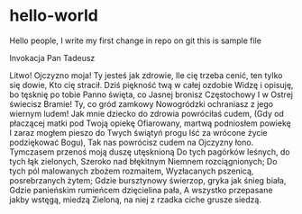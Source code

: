 # hello-world

Hello people, I write my first change in repo on git
this is sample file


Invokacja Pan Tadeusz

Litwo! Ojczyzno moja! Ty jesteś jak zdrowie,
Ile cię trzeba cenić, ten tylko się dowie,
Kto cię stracił. Dziś piękność twą w całej ozdobie
Widzę i opisuję, bo tęsknię po tobie
Panno święta, co Jasnej bronisz Częstochowy
I w Ostrej świecisz Bramie! Ty, co gród zamkowy
Nowogródzki ochraniasz z jego wiernym ludem!
Jak mnie dziecko do zdrowia powróciłaś cudem,
(Gdy od płaczącej matki pod Twoją opiekę
Ofiarowany, martwą podniosłem powiekę
I zaraz mogłem pieszo do Twych świątyń progu
Iść za wrócone życie podziękować Bogu),
Tak nas powrócisz cudem na Ojczyzny łono.
Tymczasem przenoś moją duszę utęsknioną
Do tych pagórków leśnych, do tych łąk zielonych,
Szeroko nad błękitnym Niemnem rozciągnionych;
Do tych pól malowanych zbożem rozmaitem,
Wyzłacanych pszenicą, posrebrzanych żytem;
Gdzie bursztynowy świerzop, gryka jak śnieg biała,
Gdzie panieńskim rumieńcem dzięcielina pała,
A wszystko przepasane jakby wstęgą, miedzą
Zieloną, na niej z rzadka ciche grusze siedzą.

